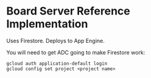 # Board Server Reference Implementation

Uses Firestore. Deploys to App Engine.

You will need to get ADC going to make Firestore work:

```
gcloud auth application-default login
gcloud config set project <project name>
```
